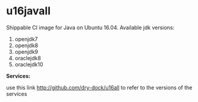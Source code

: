 u16javall
===============

Shippable CI image for Java on Ubuntu 16.04. Available jdk versions:

1. openjdk7
2. openjdk8
3. openjdk9
4. oraclejdk8
5. oraclejdk10

**Services:**

use this link http://github.com/dry-dock/u16all to refer to the versions of the services

